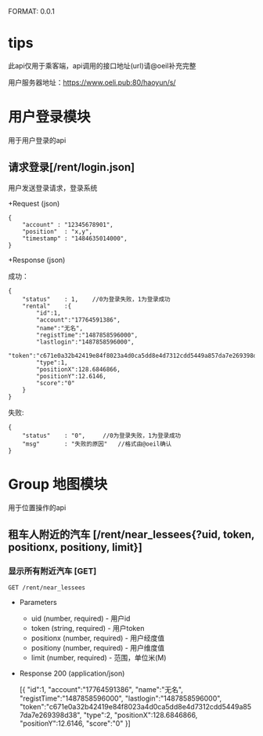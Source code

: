 FORMAT: 0.0.1

# tips
此api仅用于乘客端，api调用的接口地址(url)请@oeil补充完整

用户服务器地址：https://www.oeli.pub:80/haoyun/s/

# 用户登录模块
用于用户登录的api

## 请求登录[/rent/login.json]
用户发送登录请求，登录系统

+Request (json)

	{
		"account" : "12345678901",
		"position"	: "x,y",
		"timestamp"	: "1484635014000",
	}

+Response (json)

成功：

	{
		"status" 	: 1,	//0为登录失败，1为登录成功
		"rental"	:{
			"id":1,
			"account":"17764591386",
			"name":"无名",
			"registTime":"1487858596000",
			"lastlogin":"1487858596000",
			"token":"c671e0a32b42419e84f8023a4d0ca5dd8e4d7312cdd5449a857da7e269398d38",
			"type":1,
			"positionX":128.6846866,
			"positionY":12.6146,
			"score":"0"
		}
	}

失败:

	{
		"status" 	: "0",	   //0为登录失败，1为登录成功
		"msg"		: "失败的原因"	//格式由@oeil确认
	}

# Group 地图模块
用于位置操作的api

## 租车人附近的汽车 [/rent/near_lessees{?uid, token, positionx, positiony, limit}]

### 显示所有附近汽车 [GET]

    GET /rent/near_lessees
    
+ Parameters
    + uid (number, required) - 用户id
    + token (string, required) - 用户token
    + positionx (number, required) - 用户经度值
    + positiony (number, required) - 用户维度值
    + limit (number, required) - 范围，单位米(M)

+ Response 200 (application/json)

	[{
		"id":1,
		"account":"17764591386",
		"name":"无名",
		"registTime":"1487858596000",
		"lastlogin":"1487858596000",
		"token":"c671e0a32b42419e84f8023a4d0ca5dd8e4d7312cdd5449a857da7e269398d38",
		"type":2,
		"positionX":128.6846866,
		"positionY":12.6146,
		"score":"0"
	}]
